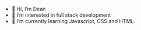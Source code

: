- 👋 Hi, I’m Dean
- 👀 I’m interested in full stack development
- 🌱 I’m currently learning Javascript, CSS and HTML.


<!---
betrion/betrion is a ✨ special ✨ repository because its `README.md` (this file) appears on your GitHub profile.
You can click the Preview link to take a look at your changes.
--->
